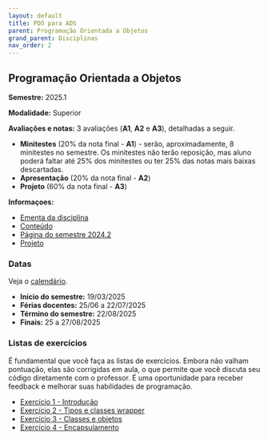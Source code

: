 ```yaml
---
layout: default
title: POO para ADS
parent: Programação Orientada a Objetos
grand_parent: Disciplinas
nav_order: 2
---
```


## Programação Orientada a Objetos

**Semestre:** 2025.1

**Modalidade:** Superior

**Avaliações e notas:** 3 avaliações (**A1**, **A2** e **A3**), detalhadas a seguir.

- **Minitestes** (20% da nota final - **A1**) - serão, aproximadamente, 8 minitestes no semestre. Os minitestes não terão reposição, mas aluno poderá faltar até 25% dos minitestes ou ter 25% das notas mais baixas descartadas.
- **Apresentação** (20% da nota final - **A2**)
- **Projeto** (60% da nota final - **A3**)

**Informaçoes:**

- [Ementa da disciplina](https://estudante.ifpb.edu.br/media/cursos/346/disciplina/POO.pdf)
- [Conteúdo](/content/poo/superior/conteudo.html)
- [Página do semestre 2024.2](/content/poo-ads-20242.html)
- [Projeto](/content/poo/superior/projeto.html)

### Datas

Veja o [calendário](/content/poo/superior/calendario.html).

- **Início do semestre:** 19/03/2025
- **Férias docentes:** 25/06 a 22/07/2025
- **Término do semestre:** 22/08/2025
- **Finais:** 25 a 27/08/2025

### Listas de exercícios

É fundamental que você faça as listas de exercícios. Embora não valham pontuação, elas são corrigidas em aula, o que permite que você discuta seu código diretamente com o professor. É uma oportunidade para receber feedback e melhorar suas habilidades de programação.

- [Exercício 1 - Introdução](/content/poo/superior/0-complementares.html)
- [Exercício 2 - Tipos e classes wrapper](/content/poo/superior/ex-tipos.html)
- [Exercício 3 - Classes e objetos](/content/poo/superior/ex-classes-e-objetos.html)
- [Exercício 4 - Encapsulamento](/content/poo/superior/2-encapsulamento-20242.html)
